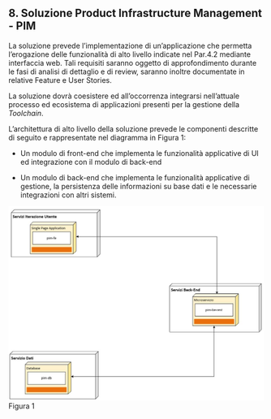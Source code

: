 
## 8. Soluzione Product Infrastructure Management - PIM

La soluzione prevede l’implementazione di un’applicazione che permetta l’erogazione delle funzionalità di alto livello indicate nel Par.4.2 mediante interfaccia web. Tali requisiti saranno oggetto di approfondimento durante le fasi di analisi di dettaglio e di review, saranno inoltre documentate in relative Feature e User Stories.

La soluzione dovrà coesistere ed all’occorrenza integrarsi nell’attuale processo ed ecosistema di applicazioni presenti per la gestione della *Toolchain*.

L’architettura di alto livello della soluzione prevede le componenti descritte di seguito e rappresentate nel diagramma in Figura 1:

-   Un modulo di front-end che implementa le funzionalità applicative di UI ed integrazione con il modulo di back-end

-   Un modulo di back-end che implementa le funzionalità applicative di gestione, la persistenza delle informazioni su base dati e le necessarie integrazioni con altri sistemi.

![Diagramma Logico](../images/logic_diagram.jpg)
Figura 1